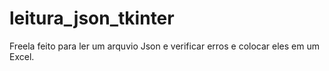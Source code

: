# leitura_json_tkinter
Freela feito para ler um arquvio Json e verificar erros e colocar eles em um Excel.
